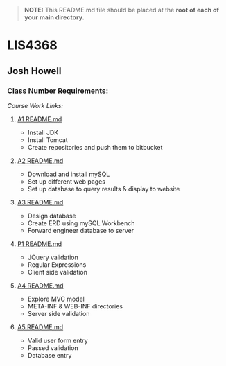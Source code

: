 
> **NOTE:** This README.md file should be placed at the **root of each of your main directory.**

# LIS4368 

## Josh Howell

### Class Number Requirements:

*Course Work Links:* 

1. [A1 README.md](a1/README.md "My A1 README.md file")
	- Install JDK
	- Install Tomcat
	- Create repositories and push them to bitbucket

2. [A2 README.md](a2/README.md "My A2 README.md file")
	- Download and install mySQL
	- Set up different web pages
	- Set up database to query results & display to website
	
3. [A3 README.md](a3/README.md "My A3 README.md file")
	- Design database
	- Create ERD using mySQL Workbench
	- Forward engineer database to server
	
4. [P1 README.md](p1/README.md "My P1 README.md file")
	- JQuery validation
	- Regular Expressions
	- Client side validation
	
5. [A4 README.md](a4/README.md "My a4 README.md file")
	- Explore MVC model
	- META-INF & WEB-INF directories
	- Server side validation
	
6. [A5 README.md](a5/README.md "My a5 README.md file")
	- Valid user form entry
	- Passed validation
	- Database entry
